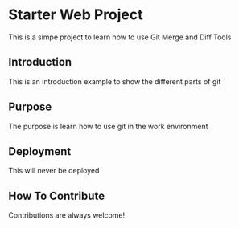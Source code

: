 # Starter Web Project

This is a simpe project to learn how to use Git Merge and Diff Tools

## Introduction

This is an introduction example to show the different parts of git

## Purpose


The purpose is learn how to use git in the work environment

## Deployment

This will never be deployed

## How To Contribute

Contributions are always welcome!